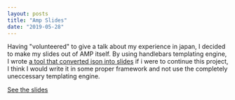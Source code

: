 ```yaml
---
layout: posts
title: "Amp Slides"
date: "2019-05-28"
---
```


Having "volunteered" to give a talk about my experience in japan, I decided to make my slides out of AMP itself. By using handlebars templating engine, I wrote [a tool that converted json into slides](https://github.com/Tzyinc/amp-playground) if i were to continue this project, I think I would write it in some proper framework and not use the completely uneccessary templating engine.

[See the slides](http://httpserve.tenzhiyang.com/AMPslides/)
